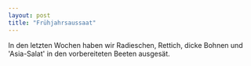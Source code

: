 ```yaml
---
layout: post
title: "Frühjahrsaussaat"
---
```


In den letzten Wochen haben wir Radieschen, Rettich, dicke Bohnen und 'Asia-Salat' in den vorbereiteten Beeten ausgesät.
